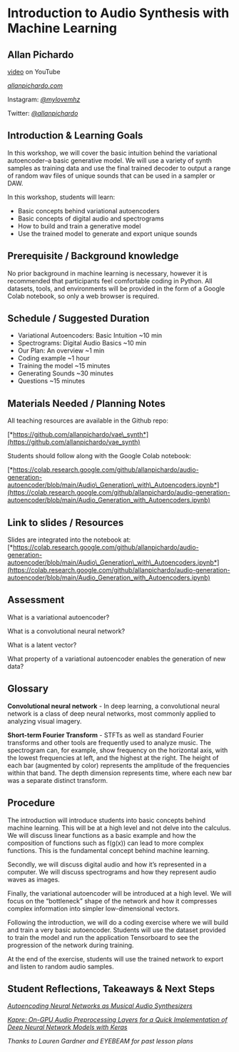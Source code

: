 Introduction to Audio Synthesis with Machine Learning
=====================================================

Allan Pichardo
--------------

[video](https://www.youtube.com/watch?v=MNAgKB-IFS4) on YouTube

[*allanpichardo.com*](https://allanpichardo.com/)

Instagram: [*@mylovemhz*](https://instagram.com/mylovemhz)

Twitter: [*@allanpichardo*](https://twitter.com/allanpichardo)

Introduction & Learning Goals
-----------------------------

In this workshop, we will cover the basic intuition behind the variational autoencoder–a basic generative model. We will use a variety of synth samples as training data and use the final trained decoder to output a range of random wav files of unique sounds that can be used in a sampler or DAW.

In this workshop, students will learn:

- Basic concepts behind variational autoencoders
- Basic concepts of digital audio and spectrograms
- How to build and train a generative model
- Use the trained model to generate and export unique sounds

Prerequisite / Background knowledge
-----------------------------------

No prior background in machine learning is necessary, however it is recommended that participants feel comfortable coding in Python. All datasets, tools, and environments will be provided in the form of a Google Colab notebook, so only a web browser is required.

Schedule / Suggested Duration
-----------------------------

- Variational Autoencoders: Basic Intuition \~10 min
- Spectrograms: Digital Audio Basics \~10 min
- Our Plan: An overview \~1 min
- Coding example \~1 hour
- Training the model \~15 minutes
- Generating Sounds \~30 minutes
- Questions \~15 minutes

Materials Needed / Planning Notes
---------------------------------

All teaching resources are available in the Github repo:

[*https://github.com/allanpichardo/vae\_synth*](https://github.com/allanpichardo/vae_synth)

Students should follow along with the Google Colab notebook:

[*https://colab.research.google.com/github/allanpichardo/audio-generation-autoencoder/blob/main/Audio\_Generation\_with\_Autoencoders.ipynb*](https://colab.research.google.com/github/allanpichardo/audio-generation-autoencoder/blob/main/Audio_Generation_with_Autoencoders.ipynb)

Link to slides / Resources
--------------------------

Slides are integrated into the notebook at: [*https://colab.research.google.com/github/allanpichardo/audio-generation-autoencoder/blob/main/Audio\_Generation\_with\_Autoencoders.ipynb*](https://colab.research.google.com/github/allanpichardo/audio-generation-autoencoder/blob/main/Audio_Generation_with_Autoencoders.ipynb)

Assessment
----------

What is a variational autoencoder?

What is a convolutional neural network?

What is a latent vector?

What property of a variational autoencoder enables the generation of new data?

Glossary 
---------

**Convolutional neural network** - In deep learning, a convolutional neural network is a class of deep neural networks, most commonly applied to analyzing visual imagery.

**Short-term Fourier Transform** - STFTs as well as standard Fourier transforms and other tools are frequently used to analyze music. The spectrogram can, for example, show frequency on the horizontal axis, with the lowest frequencies at left, and the highest at the right. The height of each bar (augmented by color) represents the amplitude of the frequencies within that band. The depth dimension represents time, where each new bar was a separate distinct transform.

Procedure
---------

The introduction will introduce students into basic concepts behind machine learning. This will be at a high level and not delve into the calculus. We will discuss linear functions as a basic example and how the composition of functions such as f(g(x)) can lead to more complex functions. This is the fundamental concept behind machine learning.

Secondly, we will discuss digital audio and how it’s represented in a computer. We will discuss spectrograms and how they represent audio waves as images.

Finally, the variational autoencoder will be introduced at a high level. We will focus on the “bottleneck” shape of the network and how it compresses complex information into simpler low-dimensional vectors.

Following the introduction, we will do a coding exercise where we will build and train a very basic autoencoder. Students will use the dataset provided to train the model and run the application Tensorboard to see the progression of the network during training.

At the end of the exercise, students will use the trained network to export and listen to random audio samples.

Student Reflections, Takeaways & Next Steps
-------------------------------------------

[*Autoencoding Neural Networks as Musical Audio Synthesizers*](https://ee.cooper.edu/~keene/assets/dafx2018_submission42_revised_jcolonel.pdf)

[*Kapre: On-GPU Audio Preprocessing Layers for a Quick Implementation of Deep Neural Network Models with Keras*](https://arxiv.org/abs/1706.05781)

*Thanks to Lauren Gardner and EYEBEAM for past lesson plans*
